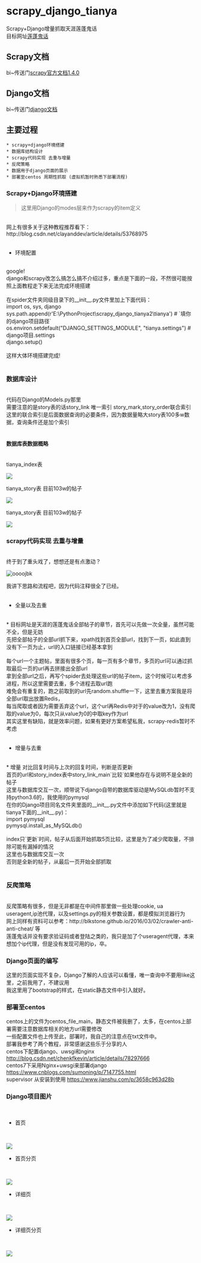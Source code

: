 # scrapy_django_tianya
Scrapy+Django增量抓取天涯莲蓬鬼话
<br>
目标网址[莲蓬鬼话](http://bbs.tianya.cn/list-16-1.shtml)
<br>
## Scrapy文档
bi~传送门[scrapy官方文档1.4.0](https://docs.scrapy.org/en/latest/)
## Django文档
bi~传送门[django文档](https://docs.djangoproject.com/en/2.0/)
## 主要过程
    * scrapy+django环境搭建
    * 数据库结构设计
    * scrapy代码实现 去重与增量
    * 反爬策略
    * 数据用于django页面的展示
    * 部署至centos 周期性抓取 (虚拟机暂时熟悉下部署流程)     
    
### Scrapy+Django环境搭建
>这里用Django的modes层来作为scrapy的item定义
<br>
   网上有很多关于这种教程推荐看下：http://blog.csdn.net/clayanddev/article/details/53768975
<br>
<br>

* 环境配置
<br>
 google!
 <br>
  django和scrapy改怎么搞怎么搞不介绍过多，重点是下面的一段，不然很可能按照上面教程走下来无法完成环境搭建
 <br>
 <br>
  在spider文件夹同级目录下的__init__.py文件里加上下面代码：
 <br>
  import os, sys, django
 <br>
  sys.path.append(r'E:\PythonProject\scrapy_django_tianya2\tianya')  # `填你的django项目路径`
 <br>
  os.environ.setdefault("DJANGO_SETTINGS_MODULE", "tianya.settings")  # django项目.settings
 <br>
 django.setup()
 <br>
 <br>
  这样大体环境搭建完成!
 <br>
 <br>
  
### 数据库设计
<br>
   代码在Django的Models.py那里
<br>
   需要注意的是story表的话story_link 唯一索引 story_mark,story_order联合索引
<br>
   这里的联合索引是后面数据查询的必要条件，因为数据量略大story表100多w数据，查询条件还是加个索引
<br>
<br>

  #### 数据库表数据概略
  <br>
  tianya_index表
  <br>
  
![](https://github.com/DANTE0206/scrapy_django_tianya/blob/master/imgs/tianya_index.jpg)
  
  tianya_story表 目前103w的帖子
  
![](https://github.com/DANTE0206/scrapy_django_tianya/blob/master/imgs/tianya_story.jpg)
   
   tianya_story表 目前103w的帖子
   
![](https://github.com/DANTE0206/scrapy_django_tianya/blob/master/imgs/tianya_index.jpg)

### scrapy代码实现 去重与增量
  <br>
  终于到了重头戏了，想想还是有点激动？
  <br>
  
![oooojbk](https://wanzao2.b0.upaiyun.com/system/pictures/213/original/%E9%9B%86%E4%B8%AD%E7%B2%BE%E7%A5%9E9.png)
  
  我讲下思路和流程吧，因为代码注释很全了已经。
  <br>
  <br>
  * 全量以及去重
   <br>
      *   目标网址是天涯的莲蓬鬼话全部帖子的章节，首先可以先做一次全量，虽然可能不全，但是无妨
   <br>
      先把全部帖子的全部url抓下来，xpath找到首页全部url，找到下一页，如此直到没有下一页为止，url的入口链接已经基本拿到
   <br>
   <br>
      每个url一个主题帖，里面有很多个页，每一页有多个章节，多页的url可以通过抓取最后一页的url再去拼接出全部url
   <br>
      拿到全部url之后，再写个spider去处理这些url的帖子item，这个时候可以考虑多进程，所以这里需要去重，多个进程去取url跑
   <br>
      难免会有重复的，跑之前取到的url先random.shuffle一下，这里去重方案我是将全部url取出放置Redis，
   <br>
      每当爬取或者因为需要丢弃这个url，这个url再Redis中对于的value改为1，没有爬取的value为0，每次只从value为0的中取key作为url
   <br>
      其实这里有缺陷，就是效率问题，如果有更好方案希望私我，scrapy-redis暂时不考虑
  <br>
  <br>
  
  * 增量与去重
   <br>
      *   增量 对比回复时间与上次的回复时间，判断是否更新
   <br>
      首页的url和story_index表中story_link_main`比较`如果他存在与说明不是全新的帖子
   <br>
      这里与数据库交互一次，顺带说下django自带的数据库驱动是MySQLdb暂时不支持python3.6的，我使用的pymysql
   <br>
      在你的Django项目同名文件夹里面的__init__.py文件中添加如下代码(这里就是tianya下面的__init__.py)：
      <br>
      import pymysql
      <br>
      pymysql.install_as_MySQLdb()
   <br>
   <br>
      index只`更新`时间，帖子从后面开始抓取5页比较，这里是为了减少爬取量，不排除可能有漏掉的情况
   <br>
      这里也与数据库交互一次
   <br>
      否则是全新的帖子，从最后一页开始全部抓取
  <br>
  <br>
    
### 反爬策略
   <br>
      反爬策略有很多，但是无非都是在中间件那里做一些处理cookie, ua useragent,ip池代理，以及settings.py的相关参数设置，都是模拟浏览器行为
    <br>
    网上同样有资料可以参考：http://blkstone.github.io/2016/03/02/crawler-anti-anti-cheat/ 等
    <br>
    莲蓬鬼话并没有要求验证码或者登陆之类的，我只是加了个useragent代理，本来想加个ip代理，但是没有发现可用的ip，卒。
    <br>
    
### Django页面的编写
  这里的页面实现不复杂，Django了解的人应该可以看懂，唯一查询中不要用like这里，之前我用了，不建议用
  <br>
  我这里用了bootstrap的样式，在static静态文件中引入就好。
  <br>

### 部署至centos
  centos上的文件为centos_file_main，静态文件被我删了，太多，在centos上部署需要注意数据库相关的地方url需要修改
  <br>
  一些配置文件也上传至此，部署时，我自己的注意点在txt文件中。
  <br>
  部署我参考了两个教程，非常感谢这些乐于分享的人
  <br>
  centos下配置django、uwsgi和nginx http://blog.csdn.net/chenkfkevin/article/details/78297666
  <br>
  centos7下采用Nginx+uwsgi来部署django https://www.cnblogs.com/sumoning/p/7147755.html
  <br>
  supervisor 从安装到使用 https://www.jianshu.com/p/3658c963d28b
 
### Django项目图片
<br>

* 首页
 <br>
 
 ![](https://github.com/DANTE0206/scrapy_django_tianya/blob/master/imgs/index.jpg)
 <br>
 
 * 首页分页
 <br>
 
 ![](https://github.com/DANTE0206/scrapy_django_tianya/blob/master/imgs/index_pages.jpg)
 * 详细页
 <br>
 
 ![](https://github.com/DANTE0206/scrapy_django_tianya/blob/master/imgs/detail.jpg)
 * 详细页分页
 <br>
 
 ![](https://github.com/DANTE0206/scrapy_django_tianya/blob/master/imgs/detail_pages.jpg)
